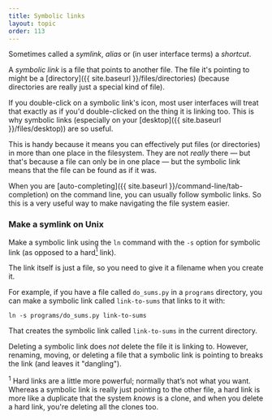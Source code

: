 ```yaml
---
title: Symbolic links
layout: topic
order: 113
---
```


Sometimes called a _symlink_, _alias_ or (in user interface terms) a _shortcut_.

A _symbolic link_ is a file that points to another file. The file it's pointing
to might be a [directory]({{ site.baseurl }}/files/directories) (because
directories are really just a special kind of file).

If you double-click on a symbolic link's icon, most user interfaces will treat
that exactly as if you'd double-clicked on the thing it is linking too. This is
why symbolic links (especially on your
[desktop]({{ site.baseurl }}/files/desktop)) are so useful.

This is handy because it means you can effectively put files (or directories)
in more than one place in the filesystem. They are not _really_ there — 
but that's because a file can only be in one place — but the symbolic link
means that the file can be found as if it was.

When you are [auto-completing]({{ site.baseurl }}/command-line/tab-completion)
on the command line, you can usually follow symbolic links. So this is a very
useful way to make navigating the file system easier.

### Make a symlink on Unix

Make a symbolic link using the `ln` command with the `-s` option for symbolic
link (as opposed to a hard<a href="#footnote-1"><sup>1</sup></a> link).

The link itself is just a file, so you need to give it a filename when you
create it.

For example, if you have a file called `do_sums.py` in a `programs`
directory,  you can make a symbolic link called `link-to-sums`
that links to it with:

    ln -s programs/do_sums.py link-to-sums

That creates the symbolic link called `link-to-sums` in the current directory.

Deleting a symbolic link does _not_ delete the file it is linking to. However,
renaming, moving, or deleting a file that a symbolic link is pointing to breaks
the link (and leaves it "dangling").


<p class="footnote"><sup id="footnote-1">1</sup>
  Hard links are a little more powerful; normally that’s not what you want.
  Whereas a symbolic link is really just pointing to the other file, a hard
  link is more like a duplicate that the system <em>knows</em> is a clone, and
  when you delete a hard link, you're deleting all the clones too.
</p>

